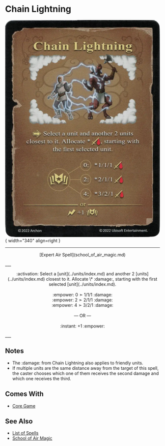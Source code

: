 # Chain Lightning

![Chain Lightning](../assets/spells-chain_lightning.webp){ width="340" align=right }

___
<p style="text-align: center;" markdown>[Expert Air Spell](school_of_air_magic.md)</p>
___
<p style="text-align: center;" markdown>:activation: Select a [unit](../units/index.md) and another 2 [units](../units/index.md) closest to it. Allocate \* :damage:, starting with the first selected [unit](../units/index.md).<br><br>:empower: 0 ➣ 1/1/1 :damage:<br>:empower: 2 ➣ 2/1/1 :damage:<br>:empower: 4 ➣ 3/2/1 :damage:<br><br>— OR —<br><br>:instant: +1 :empower:</p>
___


## Notes

- The :damage: from Chain Lightning also applies to friendly units.
- If multiple units are the same distance away from the target of this spell, the caster chooses which one of them receives the second damage and which one receives the third.


## Comes With

- [Core Game](../content/core_game.md)


## See Also

- [List of Spells](index.md)
- [School of Air Magic](school_of_air_magic.md)
